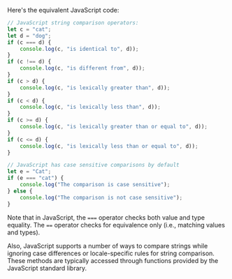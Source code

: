 Here's the equivalent JavaScript code:

```javascript
// JavaScript string comparison operators:
let c = "cat";
let d = "dog";
if (c === d) {
    console.log(c, "is identical to", d));
}
if (c !== d) {
    console.log(c, "is different from", d));
}
if (c > d) {
    console.log(c, "is lexically greater than", d));
}
if (c < d) {
    console.log(c, "is lexically less than", d));
}
if (c >= d) {
    console.log(c, "is lexically greater than or equal to", d));
}
if (c <= d) {
    console.log(c, "is lexically less than or equal to", d));
}

// JavaScript has case sensitive comparisons by default
let e = "Cat";
if (e === "cat") {
    console.log("The comparison is case sensitive");
} else {
    console.log("The comparison is not case sensitive");
}
```
Note that in JavaScript, the `===` operator checks both value and type equality. The `==` operator checks for equivalence only (i.e., matching values and types). 

Also, JavaScript supports a number of ways to compare strings while ignoring case differences or locale-specific rules for string comparison. These methods are typically accessed through functions provided by the JavaScript standard library.
